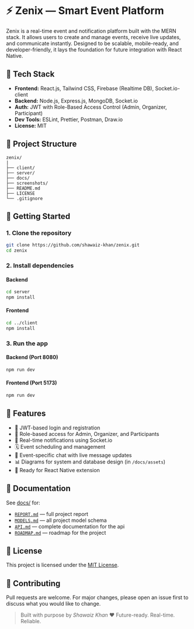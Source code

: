 # ⚡ Zenix — Smart Event Platform

Zenix is a real-time event and notification platform built with the MERN stack. It allows users to create and manage events, receive live updates, and communicate instantly. Designed to be scalable, mobile-ready, and developer-friendly, it lays the foundation for future integration with React Native.

## 🔧 Tech Stack

- **Frontend:** React.js, Tailwind CSS, Firebase (Realtime DB), Socket.io-client  
- **Backend:** Node.js, Express.js, MongoDB, Socket.io  
- **Auth:** JWT with Role-Based Access Control (Admin, Organizer, Participant)
- **Dev Tools:** ESLint, Prettier, Postman, Draw.io  
- **License:** MIT

## 📁 Project Structure

```
zenix/
|
├── client/
├── server/
├── docs/
├── screenshots/
├── README.md
├── LICENSE
└── .gitignore
```

## 🚀 Getting Started

### 1. Clone the repository
```bash
git clone https://github.com/shawaiz-khan/zenix.git
cd zenix
````

### 2. Install dependencies

#### Backend

```bash
cd server
npm install
```

#### Frontend

```bash
cd ../client
npm install
```

### 3. Run the app

#### Backend (Port 8080)

```bash
npm run dev
```

#### Frontend (Port 5173)

```bash
npm run dev
```

## 📌 Features

* 🔐 JWT-based login and registration
* 👥 Role-based access for Admin, Organizer, and Participants
* 🔔 Real-time notifications using Socket.io
* 🗓️ Event scheduling and management
* 💬 Event-specific chat with live message updates
* 📊 Diagrams for system and database design (in `/docs/assets`)
* 📱 Ready for React Native extension

## 📄 Documentation

See [docs/](./docs/) for:

* [`REPORT.md`](./docs/REPORT.md) — full project report
* [`MODELS.md`](./docs//MODELS.md) — all project model schema
* [`API.md`](./docs/API.md) — complete documentation for the api
* [`ROADMAP.md`](./docs//ROADMAP.md) — roadmap for the project

## 📜 License

This project is licensed under the [MIT License](./LICENSE).

## 🤝 Contributing

Pull requests are welcome. For major changes, please open an issue first to discuss what you would like to change.

> Built with purpose by *Shawaiz Khan* ❤
> Future-ready. Real-time. Reliable.